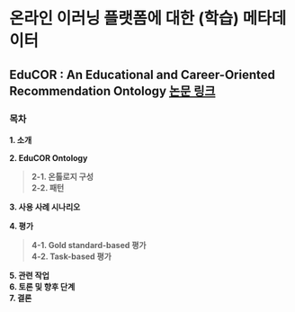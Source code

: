 # 온라인 이러닝 플랫폼에 대한 (학습) 메타데이터

## EduCOR : An Educational and Career-Oriented Recommendation Ontology **[논문 링크](https://arxiv.org/abs/2107.05522)**

### 목차
**1. 소개**

**2. EduCOR Ontology**
>**2-1. 온톨로지 구성**   
>**2-2. 패턴**

**3. 사용 사례 시나리오**

**4. 평가**
>**4-1. Gold standard-based 평가**   
>**4-2. Task-based 평가**

**5. 관련 작업**   
**6. 토론 및 향후 단계**   
**7. 결론**

